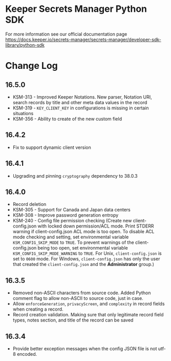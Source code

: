 # Keeper Secrets Manager Python SDK

For more information see our official documentation page https://docs.keeper.io/secrets-manager/secrets-manager/developer-sdk-library/python-sdk

# Change Log

## 16.5.0
* KSM-313 - Improved Keeper Notations. New parser, Notation URI, search records by title and other meta data values in the record
* KSM-319 - `KEY_CLIENT_KEY` in configurations is missing in certain situations
* KSM-356 - Ability to create of the new custom field

## 16.4.2
* Fix to support dynamic client version

## 16.4.1
* Upgrading and pinning `cryptography` dependency to 38.0.3

## 16.4.0
* Record deletion
* KSM-305 - Support for Canada and Japan data centers
* KSM-308 - Improve password generation entropy
* KSM-240 - Config file permission checking (Create new client-config.json with locked down permission/ACL mode. Print STDERR warning if client-config.json ACL mode is too
  open. To disable ACL mode checking and setting, set environmental variable `KSM_CONFIG_SKIP_MODE` to `TRUE`. To prevent
  warnings of the client-config.json being too open, set environmental variable `KSM_CONFIG_SKIP_MODE_WARNING` to `TRUE`.
  For Unix, `client-config.json` is set to `0600` mode. For Windows, `client-config.json` has only the user that created
  the `client-config.json` and the **Administrator** group.)



## 16.3.5

* Removed non-ASCII characters from source code. Added Python comment flag to allow non-ASCII to source code, just in
case.
* Allow `enforceGeneration`, `privacyScreen`, and `complexity` in record fields when creating a record.
* Record creation validation. Making sure that only legitimate record field types, notes section, and title of the record can be saved

## 16.3.4

* Provide better exception messages when the config JSON file is not utf-8 encoded.
